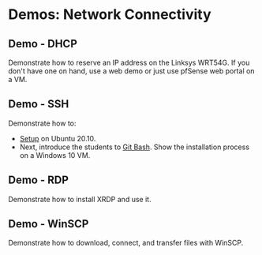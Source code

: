 # Demos: Network Connectivity

## Demo - DHCP

Demonstrate how to reserve an IP address on the Linksys WRT54G. If you don't have one on hand, use a web demo or just use pfSense web portal on a VM.

## Demo - SSH

Demonstrate how to:
- [Setup](https://thishosting.rocks/how-to-enable-ssh-on-ubuntu/) on Ubuntu 20.10.
- Next, introduce the students to [Git Bash](https://git-scm.com/downloads). Show the installation process on a Windows 10 VM.

## Demo - RDP

Demonstrate how to install XRDP and use it.

## Demo - WinSCP

Demonstrate how to download, connect, and transfer files with WinSCP.
